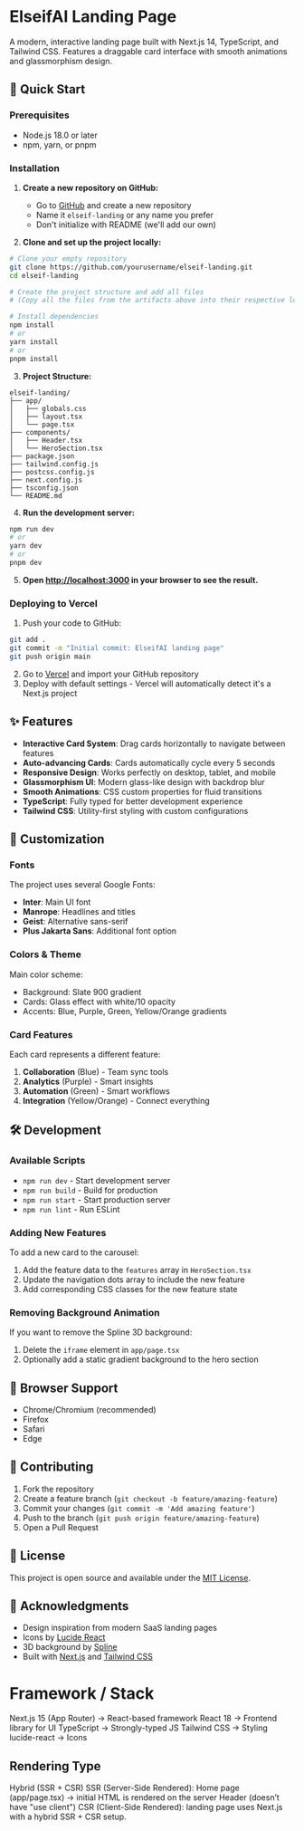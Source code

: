# ElseifAI Landing Page

A modern, interactive landing page built with Next.js 14, TypeScript, and Tailwind CSS. Features a draggable card interface with smooth animations and glassmorphism design.

## 🚀 Quick Start

### Prerequisites
- Node.js 18.0 or later
- npm, yarn, or pnpm

### Installation

1. **Create a new repository on GitHub:**
   - Go to [GitHub](https://github.com) and create a new repository
   - Name it `elseif-landing` or any name you prefer    
   - Don't initialize with README (we'll add our own)

2. **Clone and set up the project locally:**

```bash
# Clone your empty repository
git clone https://github.com/yourusername/elseif-landing.git
cd elseif-landing

# Create the project structure and add all files
# (Copy all the files from the artifacts above into their respective locations)

# Install dependencies
npm install
# or
yarn install
# or
pnpm install
```

3. **Project Structure:**
```
elseif-landing/
├── app/
│   ├── globals.css
│   ├── layout.tsx
│   └── page.tsx
├── components/
│   ├── Header.tsx
│   └── HeroSection.tsx
├── package.json
├── tailwind.config.js
├── postcss.config.js
├── next.config.js
├── tsconfig.json
└── README.md
```

4. **Run the development server:**

```bash
npm run dev
# or
yarn dev
# or
pnpm dev
```

5. **Open [http://localhost:3000](http://localhost:3000) in your browser to see the result.**

### Deploying to Vercel

1. Push your code to GitHub:
```bash
git add .
git commit -m "Initial commit: ElseifAI landing page"
git push origin main
```

2. Go to [Vercel](https://vercel.com) and import your GitHub repository
3. Deploy with default settings - Vercel will automatically detect it's a Next.js project

## ✨ Features

- **Interactive Card System**: Drag cards horizontally to navigate between features
- **Auto-advancing Cards**: Cards automatically cycle every 5 seconds
- **Responsive Design**: Works perfectly on desktop, tablet, and mobile
- **Glassmorphism UI**: Modern glass-like design with backdrop blur
- **Smooth Animations**: CSS custom properties for fluid transitions
- **TypeScript**: Fully typed for better development experience
- **Tailwind CSS**: Utility-first styling with custom configurations

## 🎨 Customization

### Fonts
The project uses several Google Fonts:
- **Inter**: Main UI font
- **Manrope**: Headlines and titles
- **Geist**: Alternative sans-serif
- **Plus Jakarta Sans**: Additional font option

### Colors & Theme
Main color scheme:
- Background: Slate 900 gradient
- Cards: Glass effect with white/10 opacity
- Accents: Blue, Purple, Green, Yellow/Orange gradients

### Card Features
Each card represents a different feature:
1. **Collaboration** (Blue) - Team sync tools
2. **Analytics** (Purple) - Smart insights
3. **Automation** (Green) - Smart workflows  
4. **Integration** (Yellow/Orange) - Connect everything

## 🛠 Development

### Available Scripts
- `npm run dev` - Start development server
- `npm run build` - Build for production
- `npm run start` - Start production server
- `npm run lint` - Run ESLint

### Adding New Features
To add a new card to the carousel:

1. Add the feature data to the `features` array in `HeroSection.tsx`
2. Update the navigation dots array to include the new feature
3. Add corresponding CSS classes for the new feature state

### Removing Background Animation
If you want to remove the Spline 3D background:
1. Delete the `iframe` element in `app/page.tsx`
2. Optionally add a static gradient background to the hero section

## 📱 Browser Support

- Chrome/Chromium (recommended)
- Firefox
- Safari
- Edge

## 🤝 Contributing

1. Fork the repository
2. Create a feature branch (`git checkout -b feature/amazing-feature`)
3. Commit your changes (`git commit -m 'Add amazing feature'`)
4. Push to the branch (`git push origin feature/amazing-feature`)
5. Open a Pull Request

## 📄 License

This project is open source and available under the [MIT License](LICENSE).

## 🙏 Acknowledgments

- Design inspiration from modern SaaS landing pages
- Icons by [Lucide React](https://lucide.dev)
- 3D background by [Spline](https://spline.design)
- Built with [Next.js](https://nextjs.org) and [Tailwind CSS](https://tailwindcss.com)

# Framework / Stack

Next.js 15 (App Router) → React-based framework
React 18 → Frontend library for UI
TypeScript → Strongly-typed JS
Tailwind CSS → Styling
lucide-react → Icons

## Rendering Type

Hybrid (SSR + CSR)
SSR (Server-Side Rendered):
Home page (app/page.tsx) → initial HTML is rendered on the server
Header (doesn’t have "use client")
CSR (Client-Side Rendered):
landing page uses Next.js with a hybrid SSR + CSR setup.
